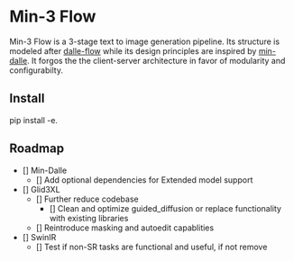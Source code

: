 # Min-3 Flow

Min-3 Flow is a 3-stage text to image generation pipeline. Its structure is modeled after [dalle-flow](https://github.com/jina-ai/dalle-flow/) while its design principles are inspired by [min-dalle](https://github.com/kuprel/min-dalle). It forgos the the client-server architecture in favor of modularity and configurabilty. 

## Install

pip install -e.

## Roadmap
- [] Min-Dalle
  - [] Add optional dependencies for Extended model support
- [] Glid3XL 
  - [] Further reduce codebase
    - [] Clean and optimize guided_diffusion or replace functionality with existing libraries
  - [] Reintroduce masking and autoedit capablities
- [] SwinIR
  - [] Test if non-SR tasks are functional and useful, if not remove